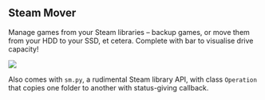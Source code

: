 ## Steam Mover
Manage games from your Steam libraries – backup games, or move them from your HDD to your SSD, et cetera. Complete with bar to visualise drive capacity!

![](http://i.imgur.com/Czy1zt2.png)

Also comes with `sm.py`, a rudimental Steam library API, with class `Operation` that copies one folder to another with status-giving callback.
